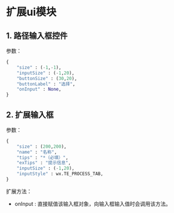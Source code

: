 # 扩展ui模块

## 1. 路径输入框控件
参数：
```py
{
	"size" : (-1,-1),
	"inputSize" : (-1,20),
	"buttonSize" : (30,20),
	"buttonLabel" : "选择",
	"onInput" : None,
}
```

## 2. 扩展输入框
参数：
```py
{
	"size" : (200,200),
	"name" : "名称",
	"tips" : "*（必填）",
	"exTips" : "提示信息",
	"inputSize" : (-1,20),
	"inputStyle" : wx.TE_PROCESS_TAB,
}
```

扩展方法：
  * onInput : 直接赋值该输入框对象，向输入框输入值时会调用该方法。
